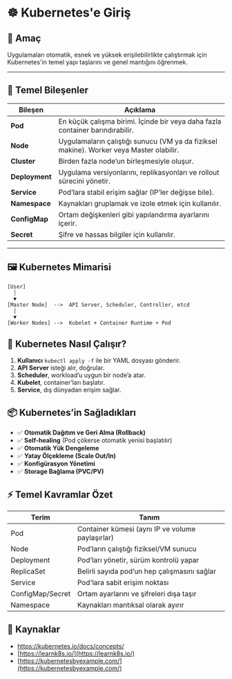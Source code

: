 # ☸️ Kubernetes'e Giriş

## 🧠 Amaç

Uygulamaları otomatik, esnek ve yüksek erişilebilirlikte çalıştırmak için Kubernetes'in temel yapı taşlarını ve genel mantığını öğrenmek.

---
## 🧩 Temel Bileşenler

| Bileşen     | Açıklama |
|-------------|----------|
| **Pod**     | En küçük çalışma birimi. İçinde bir veya daha fazla container barındırabilir. |
| **Node**    | Uygulamaların çalıştığı sunucu (VM ya da fiziksel makine). Worker veya Master olabilir. |
| **Cluster** | Birden fazla node’un birleşmesiyle oluşur. |
| **Deployment** | Uygulama versiyonlarını, replikasyonları ve rollout sürecini yönetir. |
| **Service** | Pod’lara stabil erişim sağlar (IP’ler değişse bile). |
| **Namespace** | Kaynakları gruplamak ve izole etmek için kullanılır. |
| **ConfigMap** | Ortam değişkenleri gibi yapılandırma ayarlarını içerir. |
| **Secret**   | Şifre ve hassas bilgiler için kullanılır. |

---
## 🖼️ Kubernetes Mimarisi

```plaintext
[User]
  │
  ▼
[Master Node]  -->  API Server, Scheduler, Controller, etcd
  │
  ▼
[Worker Nodes] -->  Kubelet + Container Runtime + Pod
```
## 🔁 Kubernetes Nasıl Çalışır?

1. **Kullanıcı** `kubectl apply -f` ile bir YAML dosyası gönderir.
2. **API Server** isteği alır, doğrular.
3. **Scheduler**, workload’u uygun bir node’a atar.
4. **Kubelet**, container’ları başlatır.
5. **Service**, dış dünyadan erişim sağlar.

## 📦 Kubernetes’in Sağladıkları

- ✅ **Otomatik Dağıtım ve Geri Alma (Rollback)**
- ✅ **Self-healing** (Pod çökerse otomatik yenisi başlatılır)
- ✅ **Otomatik Yük Dengeleme**
- ✅ **Yatay Ölçekleme (Scale Out/In)**
- ✅ **Konfigürasyon Yönetimi**
- ✅ **Storage Bağlama (PVC/PV)**

## ⚡ Temel Kavramlar Özet

|Terim|Tanım|
|---|---|
|Pod|Container kümesi (aynı IP ve volume paylaşırlar)|
|Node|Pod’ların çalıştığı fiziksel/VM sunucu|
|Deployment|Pod’ları yönetir, sürüm kontrolü yapar|
|ReplicaSet|Belirli sayıda pod’un hep çalışmasını sağlar|
|Service|Pod'lara sabit erişim noktası|
|ConfigMap/Secret|Ortam ayarlarını ve şifreleri dışa taşır|
|Namespace|Kaynakları mantıksal olarak ayırır|
## 🔗 Kaynaklar

- https://kubernetes.io/docs/concepts/
- [https://learnk8s.io/](https://learnk8s.io/)
- [https://kubernetesbyexample.com/](https://kubernetesbyexample.com/)
